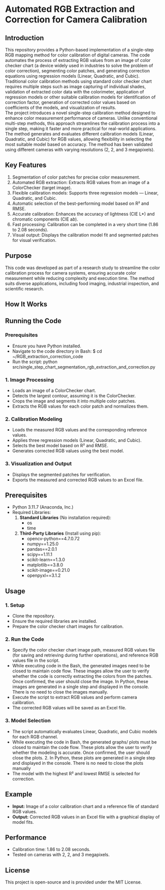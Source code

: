 # Automated RGB Extraction and Correction for Camera Calibration

## Introduction
This repository provides a Python-based implementation of a single-step RGB mapping method for color calibration of digital cameras. The code automates the process of extracting RGB values from an image of color checker chart (a device widely used in industries to solve the problem of color correction), segmenting color patches, and generating correction equations using regression models (Linear, Quadratic, and Cubic). Traditional color calibration methods using standard color checker chart requires multiple steps such as image capturing of individual shades, validation of extracted color data with the colorimeter, application of regression models or other suitable calibration models for identification of correction factor, generation of corrected color values based on coefficients of the models, and visualization of results.  
The project introduces a novel single-step calibration method designed to enhance color measurement performance of cameras. Unlike conventional multi-step methods, this approach streamlines the calibration process into a single step, making it faster and more practical for real-world applications.
The method generates and evaluates different calibration models (Linear, Quadratic, and Cubic) for RGB values, allowing flexibility in selecting the most suitable model based on accuracy. The method has been validated using different cameras with varying resolutions (2, 2, and 3 megapixels).

## Key Features
1. Segmentation of color patches for precise color measurement.  
2. Automated RGB extraction: Extracts RGB values from an image of a ColorChecker (target image).  
3. Flexible calibration models: Supports three regression models — Linear, Quadratic, and Cubic.  
4. Automatic selection of the best-performing model based on R² and RMSE.  
5. Accurate calibration: Enhances the accuracy of lightness (CIE L*) and chromatic components (CIE a*b*).  
6. Fast processing: Calibration can be completed in a very short time (1.86 to 2.08 seconds).  
7. Visual output: Displays the calibration model fit and segmented patches for visual verification.  

## Purpose
This code was developed as part of a research study to streamline the color calibration process for camera systems, ensuring accurate color measurement while reducing complexity and execution time. The method suits diverse applications, including food imaging, industrial inspection, and scientific research.

## How It Works

## Running the Code

### Prerequisites
- Ensure you have Python installed.
- Navigate to the code directory in Bash:
  $ cd ~/RGB_extraction_correction_code
- Run the script:
  python src/single_step_chart_segmentation_rgb_extraction_and_correction.py

### 1. Image Processing
- Loads an image of a ColorChecker chart.  
- Detects the largest contour, assuming it is the ColorChecker.  
- Crops the image and segments it into multiple color patches.  
- Extracts the RGB values for each color patch and normalizes them.  

### 2. Calibration Modeling
- Loads the measured RGB values and the corresponding reference values.  
- Applies three regression models (Linear, Quadratic, and Cubic).  
- Selects the best model based on R² and RMSE.  
- Generates corrected RGB values using the best model.  

### 3. Visualization and Output
- Displays the segmented patches for verification.  
- Exports the measured and corrected RGB values to an Excel file.  

## Prerequisites
- Python 3.11.7 (Anaconda, Inc.)  
- Required Libraries:  
  1. **Standard Libraries** (No installation required):  
     - os  
     - time  
  2. **Third-Party Libraries** (Install using pip):  
     - opencv-python==4.7.0.72  
     - numpy==1.25.0  
     - pandas==2.0.1  
     - scipy==1.11.1  
     - scikit-learn==1.3.0  
     - matplotlib==3.8.0  
     - scikit-image==0.21.0  
     - openpyxl==3.1.2  

## Usage
### 1. Setup
- Clone the repository.  
- Ensure the required libraries are installed.  
- Prepare the color checker chart images for calibration.  

### 2. Run the Code
- Specify the color checker chart image path, measured RGB values file (for saving and retrieving during further operations), and reference RGB values file in the script.
- While executing code in the Bash, the generated images need to be closed to maintain code flow. These images allow the user to verify whether the code is correctly extracting the 
colors from the patches. Once confirmed, the user should close the image. In Python, these images are generated in a single step and displayed in the console. There is no need to 
close the images manually.
- Execute the script to extract RGB values and perform camera calibration.  
- The corrected RGB values will be saved as an Excel file.  

### 3. Model Selection
- The script automatically evaluates Linear, Quadratic, and Cubic models for each RGB channel.
- While executing the code in Bash, the generated graphs/ plots must be closed to maintain the code flow. These plots allow the user to verify whether the modeling is accurate. Once confirmed, the user should close the plots. 2. In Python, these plots are generated in a single step and displayed in the console. There is no need to close the plots manually 
- The model with the highest R² and lowest RMSE is selected for correction.  

## Example
- **Input:** Image of a color calibration chart and a reference file of standard RGB values.  
- **Output:** Corrected RGB values in an Excel file with a graphical display of model fits.  

## Performance
- Calibration time: 1.86 to 2.08 seconds.  
- Tested on cameras with 2, 2, and 3 megapixels.  

## License
This project is open-source and is provided under the MIT License.
